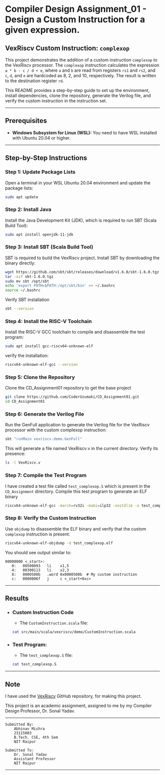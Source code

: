 # Compiler Design Assignment_01 - Design a Custom Instruction for a given expression.

## VexRiscv Custom Instruction: `complexop`

This project demonstrates the addition of a custom instruction `complexop` to the VexRiscv processor. The `complexop` instruction calculates the expression `a * b - c / d + e`, where `a` and `b` are read from registers `rs1` and `rs2`, and `c`, `d`, and `e` are hardcoded as 8, 2, and 10, respectively. The result is written to the destination register `rd`.

This README provides a step-by-step guide to set up the environment, install dependencies, clone the repository, generate the Verilog file, and verify the custom instruction in the instruction set.

---
## Prerequisites

- **Windows Subsystem for Linux (WSL):** You need to have WSL installed with Ubuntu 20.04 or higher.

---
## Step-by-Step Instructions

### Step 1: Update Package Lists
Open a terminal in your WSL Ubuntu 20.04 environment and update the package lists:
```bash
sudo apt update
```

### Step 2: Install Java
Install the Java Development Kit (JDK), which is required to run SBT (Scala Build Tool):
```bash
sudo apt install openjdk-11-jdk
```

### Step 3:  Install SBT (Scala Build Tool)
SBT is required to build the VexRiscv project. Install SBT by downloading the binary directly:
```bash
wget https://github.com/sbt/sbt/releases/download/v1.6.0/sbt-1.6.0.tgz
tar -xzf sbt-1.6.0.tgz
sudo mv sbt /opt/sbt
echo 'export PATH=$PATH:/opt/sbt/bin' >> ~/.bashrc
source ~/.bashrc
```

Verify SBT installation
```bash
sbt --version
```

### Step 4: Install the RISC-V Toolchain
Install the RISC-V GCC toolchain to compile and disassemble the test program:
```bash
sudo apt install gcc-riscv64-unknown-elf
```

verify the installation:
```bash
riscv64-unknown-elf-gcc --version
```

### Step 5: Clone the Repository
Clone the CD_Assignment01 repository to get the base project
```bash
git clone https://github.com/CoderUzumaki/CD_Assignment01.git
cd CD_Assignment01
```

### Step 6: Generate the Verilog File
Run the GenFull application to generate the Verilog file for the VexRiscv processor with the custom complexop instruction:
```bash
sbt "runMain vexriscv.demo.GenFull"
```

This will generate a file named VexRiscv.v in the current directory. Verify its presence:
```bash
ls -l VexRiscv.v
```

### Step 7: Compile the Test Program
I have created a test file called `test_complexop.S` which is present in the `CD_Assignment` directory. Compile this test program to generate an ELF binary
```bash
riscv64-unknown-elf-gcc -march=rv32i -mabi=ilp32 -nostdlib -o test_complexop.elf test_complexop.S
```

### Step 8: Verify the Custom Instruction
Use `objdump` to disassemble the ELF binary and verify that the custom `complexop` instruction is present:
```bash
riscv64-unknown-elf-objdump -d test_complexop.elf
```

You should see output similar to:
```
00000000 <_start>:
   0:   00500093   li    x1,5
   4:   00300113   li    x2,3
   8:   0000500b   .word 0x0000500b  # My custom instruction
   c:   0000006f   j     c <_start+0xc>
```

---
## Results

- ### Custom Instruction Code
    - The `CustomInstruction.scala` file:
    ```bash
    cat src/main/scala/vexriscv/demo/CustomInstruction.scala
    ```

- ### Test Program:
    - The `test_complexop.S` file:
    ```bash
    cat test_complexop.S
    ```

---
## Note

I have used the [VexRiscv](https://github.com/SpinalHDL/VexRiscv) GitHub repository, for making this project.

This project is an academic assignment, assigned to me by my Compiler Design Professor, Dr. Sonal Yadav.


---
    Submitted By:
        Abhinav Mishra
        23115003
        B.Tech. CSE, 4th Sem
        NIT Raipur

    Submitted To:
        Dr. Sonal Yadav
        Assistant Professor
        NIT Raipur
---
